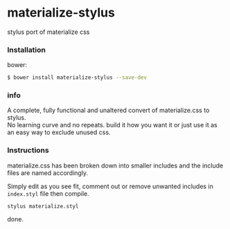 # materialize-stylus
stylus port of materialize css

### Installation

bower:
```sh
$ bower install materialize-stylus --save-dev
```

### info
A complete, fully functional and unaltered convert of materialize.css to stylus.  
No learning curve and no repeats. build it how you want it or just use it as an easy way to exclude unused css.

### Instructions
materialize.css has been broken down into smaller includes and the include files are named accordingly.

Simply edit as you see fit, comment out or remove unwanted includes in `index.styl` file then compile.

````
stylus materialize.styl 
````

done.
